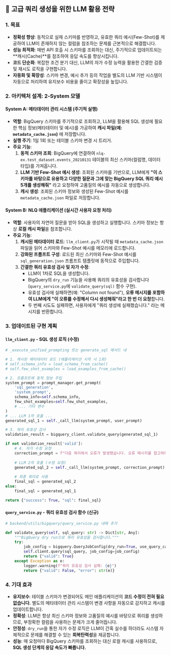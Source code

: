 ## 🚀 고급 쿼리 생성을 위한 LLM 활용 전략

### 1\. 목표

  - **정확성 향상**: 동적으로 실제 스키마를 반영하고, 유효한 쿼리 예시(Few-Shot)를 제공하여 LLM이 존재하지 않는 컬럼을 참조하는 문제를 근본적으로 해결합니다.
  - **성능 최적화**: 매번 API 호출 시 스키마를 조회하는 대신, 주기적으로 업데이트되는 \*\*캐시(Cache)\*\*를 참조하여 응답 속도를 향상시킵니다.
  - **코드 단순화**: 복잡한 조건 분기 대신, LLM의 자가 수정 능력을 활용한 간결한 검증 및 재시도 로직을 구현합니다.
  - **자동화 및 확장성**: 스키마 변경, 예시 추가 등의 작업을 별도의 LLM 기반 시스템이 자동으로 처리하여 유지보수 비용을 줄이고 확장성을 높입니다.

### 2\. 아키텍처 설계: 2-System 모델

#### **System A: 메타데이터 관리 시스템 (주기적 실행)**

  - **역할**: BigQuery 스키마를 주기적으로 조회하고, LLM을 활용해 SQL 생성에 필요한 핵심 정보(메타데이터 및 예시)를 가공하여 **캐시 파일(예: `metadata_cache.json`)** 에 저장합니다.
  - **실행 주기**: 1일 1회 또는 테이블 스키마 변경 시 트리거.
  - **주요 기능**:
    1.  **동적 스키마 조회**: BigQuery에 연결하여 `nlq-ex.test_dataset.events_20210131` 테이블의 최신 스키마(컬럼명, 데이터 타입)를 가져옵니다.
    2.  **LLM 기반 Few-Shot 예시 생성**: 조회된 스키마를 기반으로, LLM에게 **"이 스키마를 바탕으로 유용하고 다양한 질문과 그에 맞는 BigQuery SQL 쿼리 예시 5개를 생성해줘"** 라고 요청하여 고품질의 예시를 자동으로 생성합니다.
    3.  **캐시 생성**: 조회된 스키마 정보와 생성된 Few-Shot 예시를 `metadata_cache.json` 파일로 저장합니다.

#### **System B: NLQ 애플리케이션 (실시간 사용자 요청 처리)**

  - **역할**: 사용자의 자연어 질문을 받아 SQL을 생성하고 실행합니다. 스키마 정보는 항상 **로컬 캐시 파일**을 참조합니다.
  - **주요 기능**:
    1.  **캐시된 메타데이터 로드**: `llm_client.py`가 시작될 때 `metadata_cache.json` 파일을 읽어 스키마와 Few-Shot 예시를 메모리에 로드합니다.
    2.  **강화된 프롬프트 구성**: 로드된 최신 스키마와 Few-Shot 예시를 `sql_generation.json` 프롬프트 템플릿에 동적으로 주입합니다.
    3.  **간결한 쿼리 유효성 검사 및 자가 수정**:
          * LLM이 1차로 SQL을 생성합니다.
          * BigQuery의 `dry_run` 기능을 사용해 쿼리의 유효성을 검사합니다 (`query_service.py`에 `validate_query(sql)` 함수 구현).
          * 유효성 검사에 실패하면(예: "Column not found"), **오류 메시지를 포함하여 LLM에게 "이 오류를 수정해서 다시 생성해줘"라고 한 번 더 요청**합니다.
          * 두 번째 시도도 실패하면, 사용자에게 "쿼리 생성에 실패했습니다." 라는 메시지를 반환합니다.

### 3\. 업데이트된 구현 계획

#### **`llm_client.py` - SQL 생성 로직 (수정)**

```python
# _execute_unified_prompting 또는 generate_sql 메서드 내

# 1. 캐시된 메타데이터 로드 (애플리케이션 시작 시 1회)
# self.schema_info = load_schema_from_cache()
# self.few_shot_examples = load_examples_from_cache()

# 2. 프롬프트에 동적 정보 주입
system_prompt = prompt_manager.get_prompt(
    'sql_generation',
    'system_prompt',
    schema_info=self.schema_info,
    few_shot_examples=self.few_shot_examples,
    # ... 기타 변수
)
# ... LLM 1차 호출 ...
generated_sql_1 = self._call_llm(system_prompt, user_prompt)

# 3. 쿼리 유효성 검사
validation_result = bigquery_client.validate_query(generated_sql_1)

if not validation_result['valid']:
    # 4. 자가 수정 요청
    correction_prompt = f"다음 쿼리에서 오류가 발생했습니다. 오류 메시지를 참고하여 쿼리를 수정해주세요.\n\n오류: {validation_result['error']}\n\n기존 쿼리:\n{generated_sql_1}"
    
    # LLM 2차 호출 (수정 요청)
    generated_sql_2 = self._call_llm(system_prompt, correction_prompt)
    
    # 최종 쿼리로 사용
    final_sql = generated_sql_2
else:
    final_sql = generated_sql_1

return {"success": True, "sql": final_sql}
```

#### **`query_service.py` - 쿼리 유효성 검사 함수 (신규)**

```python
# backend/utils/bigquery/query_service.py 내에 추가

def validate_query(self, sql_query: str) -> Dict[str, Any]:
    """BigQuery dry run으로 쿼리 유효성을 검사합니다."""
    try:
        job_config = bigquery.QueryJobConfig(dry_run=True, use_query_cache=False)
        self.client.query(sql_query, job_config=job_config)
        return {"valid": True}
    except Exception as e:
        logger.warning(f"쿼리 유효성 검사 실패: {e}")
        return {"valid": False, "error": str(e)}
```

### 4\. 기대 효과

  * **유지보수**: 테이블 스키마가 변경되어도 메인 애플리케이션의 **코드 수정이 전혀 필요 없습니다.** 별도의 메타데이터 관리 시스템이 변경 사항을 자동으로 감지하고 캐시를 업데이트합니다.
  * **정확성**: LLM은 항상 최신 스키마 정보와 고품질의 예시를 바탕으로 쿼리를 생성하므로, 부정확한 컬럼을 사용하는 문제가 크게 줄어듭니다.
  * **안정성**: `dry_run`을 통한 자가 수정 로직은 LLM이 간혹 실수를 하더라도 시스템 자체적으로 문제를 해결할 수 있는 **회복탄력성**을 제공합니다.
  * **성능**: 매 요청마다 BigQuery 스키마를 조회하는 대신 로컬 캐시를 사용하므로, **SQL 생성 단계의 응답 속도가 빠릅니다.**